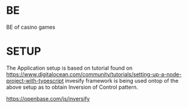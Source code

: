 # BE
BE of casino games

# SETUP
The Application setup is based on tutorial found on https://www.digitalocean.com/community/tutorials/setting-up-a-node-project-with-typescript
invesify framework is being used ontop of the above setup as to obtain Inversion of Control pattern.

https://openbase.com/js/inversify

